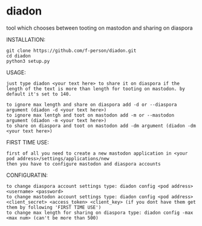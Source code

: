 # diadon
tool which chooses between tooting on mastodon and sharing on diaspora

INSTALLATION:

    git clone https://github.com/f-person/diadon.git
    cd diadon
    python3 setup.py

USAGE: 
    
    just type diadon <your text here> to share it on diaspora if the length of the text is more than length for tooting on mastodon. by default it's set to 140.

    to ignore max length and share on diaspora add -d or --diaspora argument (diadon -d <your text here>)
    to ignore max lentgh and toot on mastodon add -m or --mastodon argument (diadon -m <your text here>)
    to share on diaspora and toot on mastodon add -dm argument (diadon -dm <your text here>)

FIRST TIME USE:
    
    first of all you need to create a new mastodon application in <your pod address>/settings/applications/new 
    then you have to configure mastodon and diaspora accounts

CONFIGURATIN:
    
    to change diaspora account settings type: diadon config <pod address> <username> <password>
    to change mastodon account settings type: diadon config <pod address> <client_secret> <access_token> <client_key> (if you dont have them get them by following 'FIRST TIME USE')
    to change max length for sharing on diaspora type: diadon config -max <max num> (can't be more than 500)